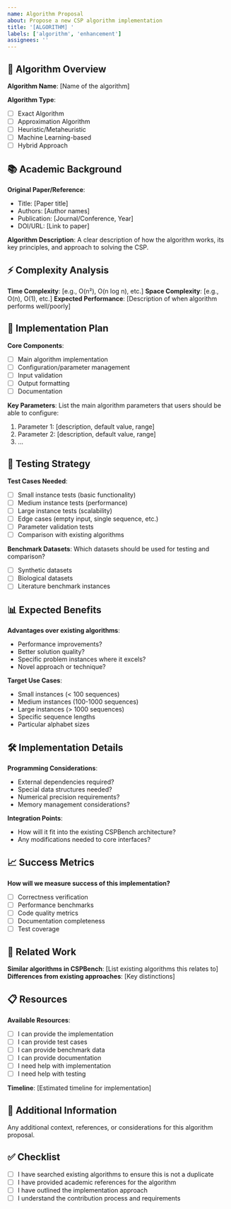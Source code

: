 ```yaml
---
name: Algorithm Proposal
about: Propose a new CSP algorithm implementation
title: '[ALGORITHM] '
labels: ['algorithm', 'enhancement']
assignees: ''
---
```


## 🧮 Algorithm Overview

**Algorithm Name**: [Name of the algorithm]

**Algorithm Type**: 
- [ ] Exact Algorithm
- [ ] Approximation Algorithm  
- [ ] Heuristic/Metaheuristic
- [ ] Machine Learning-based
- [ ] Hybrid Approach

## 📚 Academic Background

**Original Paper/Reference**: 
- Title: [Paper title]
- Authors: [Author names]
- Publication: [Journal/Conference, Year]
- DOI/URL: [Link to paper]

**Algorithm Description**:
A clear description of how the algorithm works, its key principles, and approach to solving the CSP.

## ⚡ Complexity Analysis

**Time Complexity**: [e.g., O(n²), O(n log n), etc.]
**Space Complexity**: [e.g., O(n), O(1), etc.]
**Expected Performance**: [Description of when algorithm performs well/poorly]

## 🎯 Implementation Plan

**Core Components**:
- [ ] Main algorithm implementation
- [ ] Configuration/parameter management
- [ ] Input validation
- [ ] Output formatting
- [ ] Documentation

**Key Parameters**:
List the main algorithm parameters that users should be able to configure:
1. Parameter 1: [description, default value, range]
2. Parameter 2: [description, default value, range]
3. ...

## 🧪 Testing Strategy

**Test Cases Needed**:
- [ ] Small instance tests (basic functionality)
- [ ] Medium instance tests (performance)
- [ ] Large instance tests (scalability)
- [ ] Edge cases (empty input, single sequence, etc.)
- [ ] Parameter validation tests
- [ ] Comparison with existing algorithms

**Benchmark Datasets**:
Which datasets should be used for testing and comparison?
- [ ] Synthetic datasets
- [ ] Biological datasets
- [ ] Literature benchmark instances

## 📊 Expected Benefits

**Advantages over existing algorithms**:
- Performance improvements?
- Better solution quality?
- Specific problem instances where it excels?
- Novel approach or technique?

**Target Use Cases**:
- Small instances (< 100 sequences)
- Medium instances (100-1000 sequences)  
- Large instances (> 1000 sequences)
- Specific sequence lengths
- Particular alphabet sizes

## 🛠️ Implementation Details

**Programming Considerations**:
- External dependencies required?
- Special data structures needed?
- Numerical precision requirements?
- Memory management considerations?

**Integration Points**:
- How will it fit into the existing CSPBench architecture?
- Any modifications needed to core interfaces?

## 📈 Success Metrics

**How will we measure success of this implementation?**
- [ ] Correctness verification
- [ ] Performance benchmarks
- [ ] Code quality metrics
- [ ] Documentation completeness
- [ ] Test coverage

## 🔗 Related Work

**Similar algorithms in CSPBench**: [List existing algorithms this relates to]
**Differences from existing approaches**: [Key distinctions]

## 📋 Resources

**Available Resources**:
- [ ] I can provide the implementation
- [ ] I can provide test cases
- [ ] I can provide benchmark data
- [ ] I can provide documentation
- [ ] I need help with implementation
- [ ] I need help with testing

**Timeline**: [Estimated timeline for implementation]

## 📎 Additional Information

Any additional context, references, or considerations for this algorithm proposal.

## ✅ Checklist

- [ ] I have searched existing algorithms to ensure this is not a duplicate
- [ ] I have provided academic references for the algorithm
- [ ] I have outlined the implementation approach
- [ ] I understand the contribution process and requirements